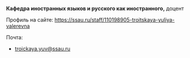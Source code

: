 **Кафедра иностранных языков и русского как иностранного,** доцент

Профиль на сайте: 
https://ssau.ru/staff/110198905-troitskaya-yuliya-valerevna

Почта:
- troickaya.yuv@ssau.ru